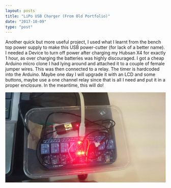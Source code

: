 ```yaml
---
layout: posts
title: "LiPo USB Charger (From Old Portfolio)"
date: "2017-10-09"
type: "post"
---
```


Another quick but more useful project, I used what I learnt from the bench top power supply to make this USB power-cutter (for lack of a better name). I needed a Device to turn off power after charging my Hubsan X4 for exactly 1 hour, as over charging the batteries was highly discouraged. I got a cheap Arduino micro clone I had lying around and attached it to a couple of female jumper wires. This was then connected to a relay. The timer is hardcoded into the Arduino. Maybe one day I will upgrade it with an LCD and some buttons, maybe use a one channel relay since that is all I need and put it in a proper enclosure. In the meantime, this will do!

![lipo](./lipo.jpg)
